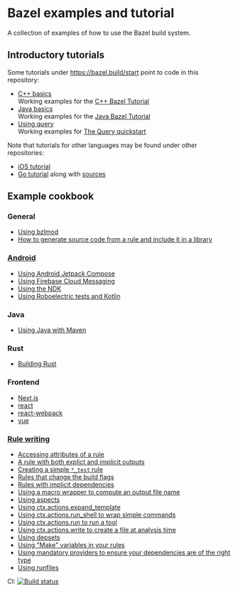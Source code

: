 # Bazel examples and tutorial

A collection of examples of how to use the Bazel build system.

## Introductory tutorials

Some tutorials under <https://bazel.build/start> point to code in this repository:

 * [C++ basics](/cpp-tutorial)
   <br/>Working examples for the [C++ Bazel Tutorial](https://bazel.build/start/cpp)
 * [Java basics](/java-tutorial)
   <br/>Working examples for the [Java Bazel Tutorial](https://bazel.build/start/java)
 * [Using query](/query-quickstart)
   <br/>Working examples for [The Query quickstart](https://bazel.build/query/quickstart)

Note that tutorials for other languages may be found under other repositories:

 * [iOS tutorial](https://github.com/bazelbuild/rules_apple/blob/master/doc/tutorials/ios-app.md)
 * [Go tutorial](https://bazel-contrib.github.io/SIG-rules-authors/go-tutorial.html) along with
   [sources](https://github.com/bazelbuild/rules_go/tree/master/examples/basic-gazelle)

 ## Example cookbook

 ### General

 * [Using bzlmod](/bzlmod)
 * [How to generate source code from a rule and include it in a library](/rules/generating_code)

 ### [Android](/tree/main/android)

 * [Using Android Jetpack Compose](/firebase-cloud-messaging)
 * [Using Firebase Cloud Messaging](/jetpack-compose)
 * [Using the NDK](/android/ndk)
 * [Using Roboelectric tests and Kotlin](/android/robolectric-testing)

 ### Java

 * [Using Java with Maven](/java-maven)

### Rust

* [Building Rust](/rust-examples)

 ### Frontend

 * [Next.js](/frontend/next.js)
 * [react](/frontend/react)
 * [react-webpack](/frontend/react-webpack)
 * [vue](/frontend/vue)

 ### [Rule writing](/rules)

 * [Accessing attributes of a rule](/rules/attributes)
 * [A rule with both explict and implicit outputs](/rules/implicit_output)
 * [Creating a simple `*_test` rule](/rules/test_rule)
 * [Rules that change the build flags](/configurations)
 * [Rules with implicit dependencies](/rules/computed_dependencies)
 * [Using a macro wrapper to compute an output file name](/rules/optional_provider)
 * [Using aspects](/rules/aspect)
 * [Using ctx.actions.expand_template](/rules/expand_template)
 * [Using ctx.actions.run_shell to wrap simple commands](/rules/shell_command)
 * [Using ctx.actions.run to run a tool](/rules/actions_run)
 * [Using ctx.actions.write to create a file at analysis time](/rules/actions_write)
 * [Using depsets](/rules/depsets)
 * [Using "Make" variables in your rules](/make-variables)
 * [Using mandatory providers to ensure your dependencies are of the right type](/rules/mandatory_provider)
 * [Using runfiles](/rules/runfiles)


CI:
[![Build status](https://badge.buildkite.com/260bbace6a4067a3c60539a31fed1191d341a24cb0bfeb0e23.svg)](https://buildkite.com/bazel/bazel-bazel-examples)

